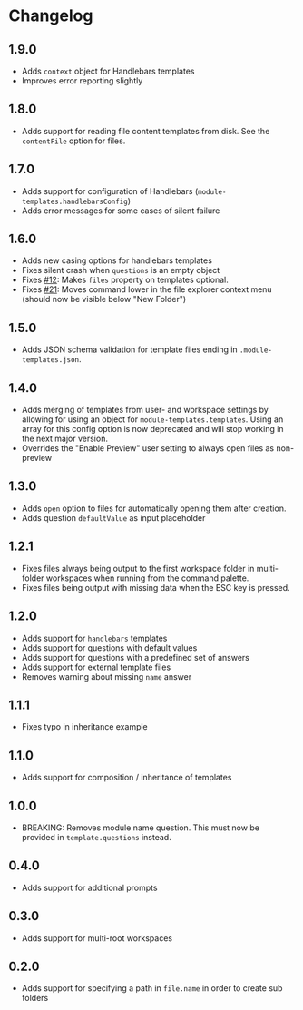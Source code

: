 # Changelog

## 1.9.0

- Adds `context` object for Handlebars templates
- Improves error reporting slightly

## 1.8.0

- Adds support for reading file content templates from disk. See the `contentFile` option for files.

## 1.7.0

- Adds support for configuration of Handlebars (`module-templates.handlebarsConfig`)
- Adds error messages for some cases of silent failure

## 1.6.0

- Adds new casing options for handlebars templates
- Fixes silent crash when `questions` is an empty object
- Fixes [#12](https://github.com/asbjornh/vscode-module-templates/issues/12): Makes `files` property on templates optional.
- Fixes [#21](https://github.com/asbjornh/vscode-module-templates/issues/21): Moves command lower in the file explorer context menu (should now be visible below "New Folder")

## 1.5.0

- Adds JSON schema validation for template files ending in `.module-templates.json`.

## 1.4.0

- Adds merging of templates from user- and workspace settings by allowing for using an object for `module-templates.templates`. Using an array for this config option is now deprecated and will stop working in the next major version.
- Overrides the "Enable Preview" user setting to always open files as non-preview

## 1.3.0

- Adds `open` option to files for automatically opening them after creation.
- Adds question `defaultValue` as input placeholder

## 1.2.1

- Fixes files always being output to the first workspace folder in multi-folder workspaces when running from the command palette.
- Fixes files being output with missing data when the ESC key is pressed.

## 1.2.0

- Adds support for `handlebars` templates
- Adds support for questions with default values
- Adds support for questions with a predefined set of answers
- Adds support for external template files
- Removes warning about missing `name` answer

## 1.1.1

- Fixes typo in inheritance example

## 1.1.0

- Adds support for composition / inheritance of templates

## 1.0.0

- BREAKING: Removes module name question. This must now be provided in `template.questions` instead.

## 0.4.0

- Adds support for additional prompts

## 0.3.0

- Adds support for multi-root workspaces

## 0.2.0

- Adds support for specifying a path in `file.name` in order to create sub folders
